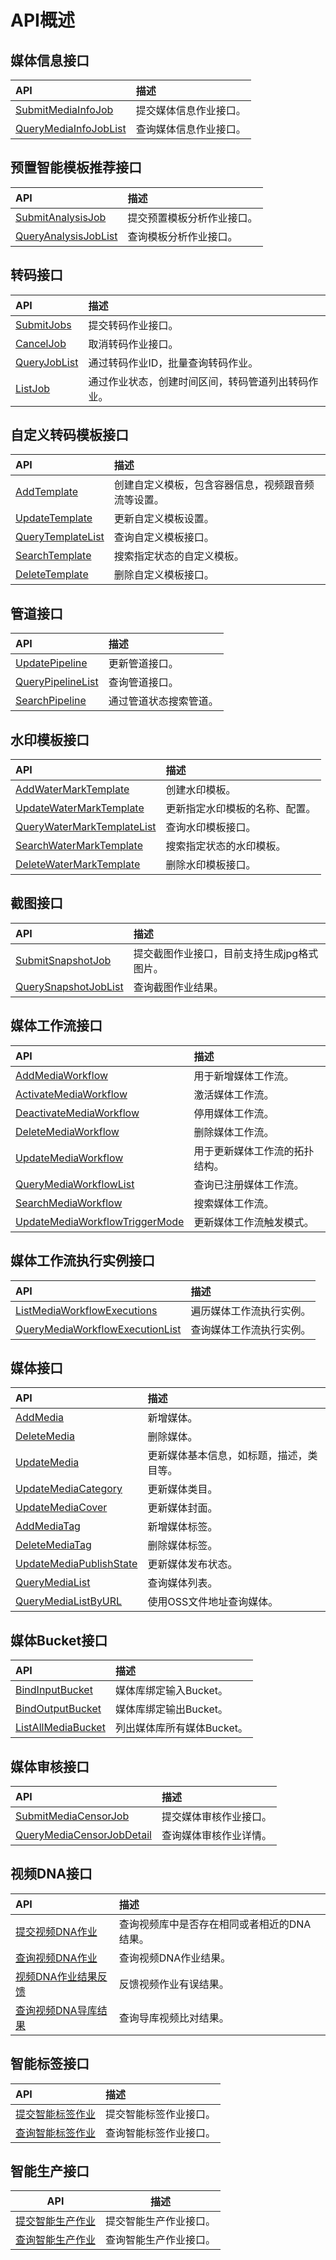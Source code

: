 # API概述

## 媒体信息接口

|API|描述|
|:--|:-|
|[SubmitMediaInfoJob](/cn.zh-CN/API参考/媒体信息接口/提交媒体信息作业.md)|提交媒体信息作业接口。|
|[QueryMediaInfoJobList](/cn.zh-CN/API参考/媒体信息接口/查询媒体信息作业.md)|查询媒体信息作业接口。|

## 预置智能模板推荐接口

|API|描述|
|:--|:-|
|[SubmitAnalysisJob](/cn.zh-CN/API参考/预置智能模版推荐接口/提交模板分析作业.md)|提交预置模板分析作业接口。|
|[QueryAnalysisJobList](/cn.zh-CN/API参考/预置智能模版推荐接口/查询模板分析作业.md)|查询模板分析作业接口。|

## 转码接口

|API|描述|
|:--|:-|
|[SubmitJobs](/cn.zh-CN/API参考/转码接口/提交转码作业.md)|提交转码作业接口。|
|[CancelJob](/cn.zh-CN/API参考/转码接口/取消转码作业.md)|取消转码作业接口。|
|[QueryJobList](/cn.zh-CN/API参考/转码接口/查询转码作业.md)|通过转码作业ID，批量查询转码作业。|
|[ListJob](/cn.zh-CN/API参考/转码接口/列出转码作业.md)|通过作业状态，创建时间区间，转码管道列出转码作业。|

## 自定义转码模板接口

|API|描述|
|:--|:-|
|[AddTemplate](/cn.zh-CN/API参考/自定义转码模板接口/新增自定义转码模版.md)|创建自定义模板，包含容器信息，视频跟音频流等设置。|
|[UpdateTemplate](/cn.zh-CN/API参考/自定义转码模板接口/更新自定义转码模版.md)|更新自定义模板设置。|
|[QueryTemplateList](/cn.zh-CN/API参考/自定义转码模板接口/查询自定义转码模板.md)|查询自定义模板接口。|
|[SearchTemplate](/cn.zh-CN/API参考/自定义转码模板接口/搜索自定义转码模板.md)|搜索指定状态的自定义模板。|
|[DeleteTemplate](/cn.zh-CN/API参考/自定义转码模板接口/删除自定义转码模板.md)|删除自定义模板接口。|

## 管道接口

|API|描述|
|:--|:-|
|[UpdatePipeline](/cn.zh-CN/API参考/管道接口/更新管道.md)|更新管道接口。|
|[QueryPipelineList](/cn.zh-CN/API参考/管道接口/查询管道.md)|查询管道接口。|
|[SearchPipeline](/cn.zh-CN/API参考/管道接口/搜索管道.md)|通过管道状态搜索管道。|

## 水印模板接口

|API|描述|
|:--|:-|
|[AddWaterMarkTemplate](/cn.zh-CN/API参考/水印模板接口/新增水印模版.md)|创建水印模板。|
|[UpdateWaterMarkTemplate](/cn.zh-CN/API参考/水印模板接口/更新水印模版.md)|更新指定水印模板的名称、配置。|
|[QueryWaterMarkTemplateList](/cn.zh-CN/API参考/水印模板接口/查询水印模板.md)|查询水印模板接口。|
|[SearchWaterMarkTemplate](/cn.zh-CN/API参考/水印模板接口/搜索水印模板.md)|搜索指定状态的水印模板。|
|[DeleteWaterMarkTemplate](/cn.zh-CN/API参考/水印模板接口/删除水印模板.md)|删除水印模板接口。|

## 截图接口

|API|描述|
|:--|:-|
|[SubmitSnapshotJob](/cn.zh-CN/API参考/截图接口/提交截图作业.md)|提交截图作业接口，目前支持生成jpg格式图片。|
|[QuerySnapshotJobList](/cn.zh-CN/API参考/截图接口/查询截图作业.md)|查询截图作业结果。|

## 媒体工作流接口

|API|描述|
|:--|:-|
|[AddMediaWorkflow](/cn.zh-CN/API参考/媒体工作流接口/新增媒体工作流.md)|用于新增媒体工作流。|
|[ActivateMediaWorkflow](/cn.zh-CN/API参考/媒体工作流接口/激活媒体工作流.md)|激活媒体工作流。|
|[DeactivateMediaWorkflow](/cn.zh-CN/API参考/媒体工作流接口/停用媒体工作流.md)|停用媒体工作流。|
|[DeleteMediaWorkflow](/cn.zh-CN/API参考/媒体工作流接口/删除媒体工作流.md)|删除媒体工作流。|
|[UpdateMediaWorkflow](/cn.zh-CN/API参考/媒体工作流接口/更新媒体工作流.md)|用于更新媒体工作流的拓扑结构。|
|[QueryMediaWorkflowList](/cn.zh-CN/API参考/媒体工作流接口/查询媒体工作流.md)|查询已注册媒体工作流。|
|[SearchMediaWorkflow](/cn.zh-CN/API参考/媒体工作流接口/搜索媒体工作流.md)|搜索媒体工作流。|
|[UpdateMediaWorkflowTriggerMode](/cn.zh-CN/API参考/媒体工作流接口/更新媒体工作流触发模式.md)|更新媒体工作流触发模式。|

## 媒体工作流执行实例接口

|API|描述|
|:--|:-|
|[ListMediaWorkflowExecutions](/cn.zh-CN/API参考/媒体工作流执行实例接口/遍历媒体工作流执行实例.md)|遍历媒体工作流执行实例。|
|[QueryMediaWorkflowExecutionList](/cn.zh-CN/API参考/媒体工作流执行实例接口/查询媒体工作流执行实例.md)|查询媒体工作流执行实例。|

## 媒体接口

|API|描述|
|:--|:-|
|[AddMedia](/cn.zh-CN/API参考/媒体接口/新增媒体.md)|新增媒体。|
|[DeleteMedia](/cn.zh-CN/API参考/媒体接口/删除媒体.md)|删除媒体。|
|[UpdateMedia](/cn.zh-CN/API参考/媒体接口/更新媒体-基本信息.md)|更新媒体基本信息，如标题，描述，类目等。|
|[UpdateMediaCategory](/cn.zh-CN/API参考/媒体接口/更新媒体-类目.md)|更新媒体类目。|
|[UpdateMediaCover](/cn.zh-CN/API参考/媒体接口/更新媒体-封面.md)|更新媒体封面。|
|[AddMediaTag](/cn.zh-CN/API参考/媒体接口/更新媒体-添加标签.md)|新增媒体标签。|
|[DeleteMediaTag](/cn.zh-CN/API参考/媒体接口/更新媒体-删除标签.md)|删除媒体标签。|
|[UpdateMediaPublishState](/cn.zh-CN/API参考/媒体接口/更新媒体-发布状态.md)|更新媒体发布状态。|
|[QueryMediaList](/cn.zh-CN/API参考/媒体接口/查询媒体-使用媒体ID.md)|查询媒体列表。|
|[QueryMediaListByURL](/cn.zh-CN/API参考/媒体接口/查询媒体-使用OSS文件地址.md)|使用OSS文件地址查询媒体。|

## 媒体Bucket接口

|API|描述|
|:--|:-|
|[BindInputBucket](/cn.zh-CN/API参考/媒体Bucket接口/绑定输入媒体Bucket.md)|媒体库绑定输入Bucket。|
|[BindOutputBucket](/cn.zh-CN/API参考/媒体Bucket接口/绑定输出媒体Bucket.md)|媒体库绑定输出Bucket。|
|[ListAllMediaBucket](/cn.zh-CN/API参考/媒体Bucket接口/查询媒体Bucket.md)|列出媒体库所有媒体Bucket。|

## 媒体审核接口

|API|描述|
|:--|:-|
|[SubmitMediaCensorJob](/cn.zh-CN/API参考/媒体审核接口/提交媒体审核作业.md)|提交媒体审核作业接口。|
|[QueryMediaCensorJobDetail](/cn.zh-CN/API参考/媒体审核接口/查询媒体审核作业详情.md)|查询媒体审核作业详情。|

## 视频DNA接口

|API|描述|
|:--|:-|
|[提交视频DNA作业](/cn.zh-CN/API参考/视频DNA接口/提交视频DNA作业.md)|查询视频库中是否存在相同或者相近的DNA结果。|
|[查询视频DNA作业](/cn.zh-CN/API参考/视频DNA接口/查询视频DNA作业.md)|查询视频DNA作业结果。|
|[视频DNA作业结果反馈](/cn.zh-CN/API参考/视频DNA接口/视频DNA作业结果反馈.md)|反馈视频作业有误结果。|
|[查询视频DNA导库结果](/cn.zh-CN/API参考/视频DNA接口/查询视频DNA导库结果.md)|查询导库视频比对结果。|

## 智能标签接口

|API|描述|
|:--|:-|
|[提交智能标签作业](/cn.zh-CN/API参考/智能标签接口/提交智能标签作业.md)|提交智能标签作业接口。|
|[查询智能标签作业](/cn.zh-CN/API参考/智能标签接口/查询智能标签作业.md)|查询智能标签作业接口。|

## 智能生产接口

|API|描述|
|---|--|
|[提交智能生产作业](/cn.zh-CN/API参考/智能生产接口/提交智能生产作业.md)|提交智能生产作业接口。|
|[查询智能生产作业](/cn.zh-CN/API参考/智能生产接口/查询智能生产作业.md)|查询智能生产作业接口。|

